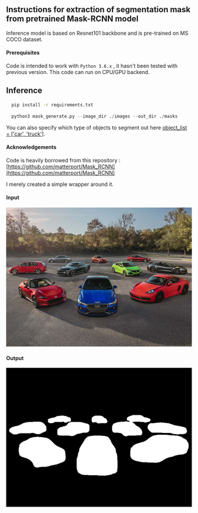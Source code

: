 ## Instructions for extraction of segmentation mask from pretrained Mask-RCNN model 

Inference model is based on Resnet101 backbone and is pre-trained on MS COCO dataset.

#### 				Prerequisites 

Code is intended to work with `Python 3.6.x` , it hasn't been tested with previous version. This code can run on CPU/GPU backend.

## Inference 

 ```bash
   pip install -r requirements.txt
   ```

```python
  python3 mask_generate.py --image_dir ./images --out_dir ./masks
   ```

   You can also specify which type of objects to segment out here [object_list = ['car', 'truck']](https://github.com/Shivanshmundra/Segmentation-Mask-Generation/blob/d21f76efdeeaf8a6f9ec384d7fc6aae21889304a/mask_generate.py#L25).

#### Acknowledgements 

Code is heavily borrowed from this repository : [https://github.com/matterport/Mask_RCNN](https://github.com/matterport/Mask_RCNN)

I merely created a simple wrapper around it.

#### Input
![](https://github.com/Shivanshmundra/Segmentation-Mask-Generation/blob/master/images/cars.jpg)

#### Output 
![](https://github.com/Shivanshmundra/Segmentation-Mask-Generation/blob/master/masks/mask_cars.jpg)
